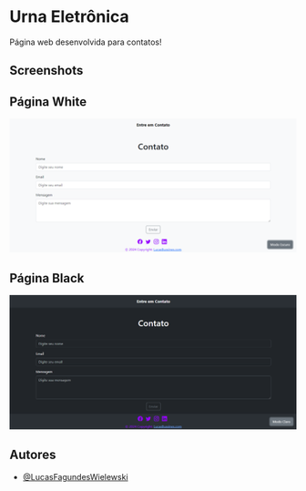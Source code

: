# Urna Eletrônica

Página web desenvolvida para contatos!

## Screenshots

## Página White

<img src="images/white_mode.png" alt="" />

## Página Black

<img src="images/dark_mode.png" alt="" />

## Autores

- [@LucasFagundesWielewski](https://www.github.com/LucasFagundesWielewski)
